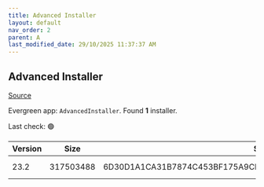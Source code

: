 ```yaml
---
title: Advanced Installer
layout: default
nav_order: 2
parent: A
last_modified_date: 29/10/2025 11:37:37 AM
---
```


## Advanced Installer

[Source](https://www.advancedinstaller.com)

Evergreen app: `AdvancedInstaller`. Found **1** installer.

Last check: 🟢

| Version | Size      | Sha256                                                           | Type | URI                                                                                                                          |
| ------- | --------- | ---------------------------------------------------------------- | ---- | ---------------------------------------------------------------------------------------------------------------------------- |
| 23.2    | 317503488 | 6D30D1A1CA31B7874C453BF175A9CE83C6AFA0775D5F5E0A194C037704C08967 | msi  | [https://www.advancedinstaller.com/downloads/23.2/advinst.msi](https://www.advancedinstaller.com/downloads/23.2/advinst.msi) |
